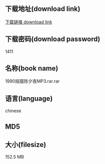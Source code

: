 ## 下载地址(download link)
[下载链接 download link](https://tutu365.netlify.app/?s=1990%E6%91%87%E6%91%86%E9%99%A4%E5%A4%95%E5%A4%9CMP3.rar)

## 下载密码(download password)
1411

## 名称(book name)
1990摇摆除夕夜MP3.rar.rar

## 语言(language)
chinese

## MD5


## 大小(filesize)
152.5 MB
